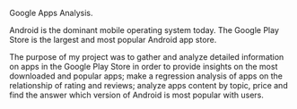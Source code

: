 Google Apps Analysis.

Android is the dominant mobile operating system today. The Google Play Store is the largest and most popular Android app store.

The purpose of my project was to gather and analyze detailed information on apps in the Google Play Store in order to provide insights on  the most downloaded and popular apps; make a regression analysis of apps on the relationship of rating and reviews; analyze apps content by topic, price and find the answer which version of Android is most popular with users.
